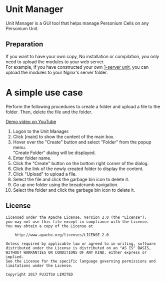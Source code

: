 # Unit Manager  
Unit Manager is a GUI tool that helps manage Personium Cells on any Personium Unit.  

## Preparation  
If you want to have your own copy, 
No installation or compilation, you only need to upload the modules to your web server.  
For example, if you have constructed your own [1-server unit](https://github.com/personium/ansible/blob/master/1-server_unit/1-server_unit.jpg), you can upload the modules to your Nginx's server folder.  

# A simple use case  
Perform the following procedures to create a folder and upload a file to the folder. Then, delete the file and the folder.  

[Demo video on YouTube](https://youtu.be/d1_pET0M-YA)  

1. Logon to the Unit Manager.  
1. Click [main] to show the content of the main box.  
1. Hover over the "Create" button and select "Folder" from the popup menu.  
"Create Folder" dialog will be displayed.  
1. Enter folder name.  
1. Click the "Create" button on the bottom right corner of the dialog.  
1. Click the link of the newly created folder to display the content.  
1. Click "Upload" to upload a file.  
1. Select the file and click the garbage bin icon to delete it.  
1. Go up one folder using the breadcrumb navigation.  
1. Select the folder and click the garbage bin icon to delete it.  


## License  

    Licensed under the Apache License, Version 2.0 (the "License");
    you may not use this file except in compliance with the License.
    You may obtain a copy of the License at

        http://www.apache.org/licenses/LICENSE-2.0

    Unless required by applicable law or agreed to in writing, software
    distributed under the License is distributed on an "AS IS" BASIS,
    WITHOUT WARRANTIES OR CONDITIONS OF ANY KIND, either express or implied.
    See the License for the specific language governing permissions and
    limitations under the License.

    Copyright 2017 FUJITSU LIMITED
